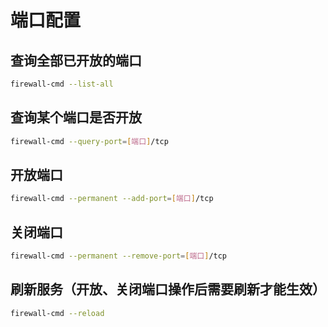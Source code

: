 # 端口配置

## 查询全部已开放的端口
```bash
firewall-cmd --list-all
```

## 查询某个端口是否开放
```bash
firewall-cmd --query-port=[端口]/tcp
```

## 开放端口
```bash
firewall-cmd --permanent --add-port=[端口]/tcp
```

## 关闭端口
```bash
firewall-cmd --permanent --remove-port=[端口]/tcp
```

## 刷新服务（开放、关闭端口操作后需要刷新才能生效）
```bash
firewall-cmd --reload
```